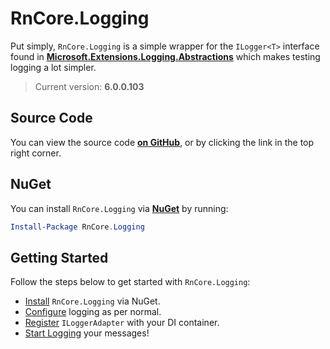 # RnCore.Logging

Put simply, `RnCore.Logging` is a simple wrapper for the `ILogger<T>` interface found in **[Microsoft.Extensions.Logging.Abstractions](https://www.nuget.org/packages/Microsoft.Extensions.Logging.Abstractions)** which makes testing logging a lot simpler.

> Current version: **6.0.0.103**

## Source Code
You can view the source code **[on GitHub](https://github.com/rniemand/RnCore.Logging)**, or by clicking the link in the top right corner.

## NuGet
You can install `RnCore.Logging` via **[NuGet](https://www.nuget.org/packages/RnCore.Logging/)** by running:

```powershell
Install-Package RnCore.Logging
```

## Getting Started
Follow the steps below to get started with `RnCore.Logging`:

- [Install](./installation.md) `RnCore.Logging` via NuGet.
- [Configure](./configuration.md) logging as per normal.
- [Register](./registration.md) `ILoggerAdapter` with your DI container.
- [Start Logging](./usage.md) your messages!

